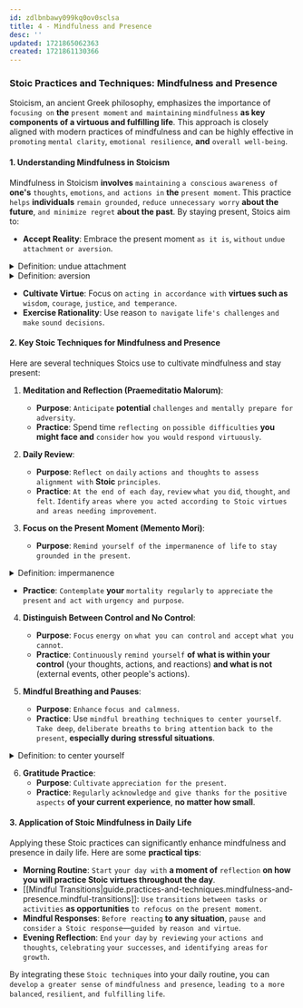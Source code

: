 ```yaml
---
id: zdlbnbawy099kq0ov0sclsa
title: 4 - Mindfulness and Presence
desc: ''
updated: 1721865062363
created: 1721861130366
---
```


### Stoic Practices and Techniques: Mindfulness and Presence

Stoicism, an ancient Greek philosophy, emphasizes the importance of `focusing on` **the** `present moment` `and maintaining` `mindfulness` **as key components of a virtuous and fulfilling life**. This approach is closely aligned with modern practices of mindfulness and can be highly effective in `promoting` `mental clarity`, `emotional resilience`, **and** `overall well-being`.

#### 1. **Understanding Mindfulness in Stoicism**

Mindfulness in Stoicism **involves** `maintaining` `a conscious` `awareness of` **one's** `thoughts`, `emotions`, `and actions in` **the** `present moment`. This practice `helps` **individuals** `remain grounded`, `reduce unnecessary worry` **about the future**, `and minimize regret` **about the past**. By staying present, Stoics aim to:

- **Accept Reality**: Embrace the present moment `as it is`, `without` `undue attachment` `or aversion`.



<!-- start of 'undue attachment' section -->
<details>
    <summary>Definition: undue attachment</summary>

#
Undue attachment **refers to** `an excessive` `or inappropriate` `emotional connection` `to people`, `objects`, `or outcomes`. It **involves** `holding on` `too tightly` `to things` **that are beyond our control**, `leading to` `anxiety`, `distress`, `or disappointment` **when circumstances change**. In the context of Stoicism, it **means** `placing` `too much` `importance on` `external factors` **rather than focusing on what is within our control**—our own thoughts, actions, and reactions.

---
</details>
<!-- end of 'undue attachment' section -->



<!-- start of 'aversion' section -->
<details>
    <summary>Definition: aversion</summary>

#
Aversion **is a** `strong` `feeling of` `dislike` `or avoidance` `towards something`. It **involves** `wanting` `to stay away from` `or not experience` **certain** `situations`, `objects`, `or people` `because they cause` `discomfort`, `fear`, `or displeasure`.

---
</details>
<!-- end of 'aversion' section -->



- **Cultivate Virtue**: Focus on `acting in accordance with` **virtues such as** `wisdom`, `courage`, `justice`, `and temperance`.
- **Exercise Rationality**: Use reason `to navigate` `life's challenges` `and make` `sound decisions`.

#### 2. **Key Stoic Techniques for Mindfulness and Presence**

Here are several techniques Stoics use to cultivate mindfulness and stay present:

1. **Meditation and Reflection (Praemeditatio Malorum)**:
   - **Purpose**: `Anticipate` **potential** `challenges` `and mentally prepare for` `adversity`.
   - **Practice**: Spend time `reflecting on` `possible difficulties` **you might face and** `consider` `how you would` `respond virtuously`.

2. **Daily Review**:
   - **Purpose**: `Reflect on` `daily` `actions and thoughts` `to assess` `alignment with` **Stoic** `principles`.
   - **Practice**: `At the end of each day`, `review` `what you` `did`, `thought`, `and felt`. `Identify` `areas where you acted according to Stoic virtues` `and areas needing improvement`.

3. **Focus on the Present Moment (Memento Mori)**:
   - **Purpose**: `Remind yourself of` `the impermanence of life` `to stay grounded in` `the present`.



<!-- start of 'impermanence' section -->
<details>
    <summary>Definition: impermanence</summary>

#
Impermanence **refers to** `the fact that` `all things` `are temporary` `and constantly` `changing`. It **means that** `nothing` `lasts forever` `and everything is` `subject to` `change or end` `over time`.

---
</details>
<!-- end of 'impermanence' section -->



   - **Practice**: `Contemplate` **your** `mortality regularly` `to appreciate` `the present` `and act with` `urgency and purpose`.

4. **Distinguish Between Control and No Control**:
   - **Purpose**: `Focus` `energy on` `what you can control` `and accept` `what you cannot`.
   - **Practice**: `Continuously` `remind yourself` **of what is within your control** (your thoughts, actions, and reactions) **and what is not** (external events, other people's actions).

5. **Mindful Breathing and Pauses**:
   - **Purpose**: `Enhance` `focus and calmness`.
   - **Practice**: Use `mindful breathing techniques` `to center yourself`. `Take deep`, `deliberate breaths` `to bring attention` `back to the present`, **especially during stressful situations**.



<!-- start of 'to center yourself' section -->
<details>
    <summary>Definition: to center yourself</summary>

#
To center yourself **means to** `find` `a state of` `mental and emotional` `balance and calm`, **often by** `focusing on` `the present moment` `and clearing` **your** `mind of` `distractions`.

---
</details>
<!-- end of 'to center yourself' section -->



6. **Gratitude Practice**:
   - **Purpose**: `Cultivate` `appreciation for` `the present`.
   - **Practice**: `Regularly` `acknowledge` `and give thanks for` `the positive aspects` **of your current experience**, **no matter how small**.

#### 3. **Application of Stoic Mindfulness in Daily Life**

Applying these Stoic practices can significantly enhance mindfulness and presence in daily life. Here are some **practical tips**:

- **Morning Routine**: `Start` `your day with` **a moment of** `reflection` **on how you will practice Stoic virtues throughout the day**.
- [[Mindful Transitions|guide.practices-and-techniques.mindfulness-and-presence.mindful-transitions]]: `Use` `transitions` `between tasks or activities` **as opportunities** `to refocus on` `the present moment`. 
- **Mindful Responses**: `Before reacting` **to any situation**, `pause and consider` `a Stoic response`—`guided by` `reason and virtue`.
- **Evening Reflection**: `End` `your day` `by reviewing` `your` `actions and thoughts`, `celebrating` `your successes`, `and identifying areas` `for growth`.

By integrating these `Stoic techniques` into your daily routine, you can `develop` `a greater sense of` `mindfulness and presence`, `leading to` `a more` `balanced`, `resilient`, `and fulfilling` `life`.
